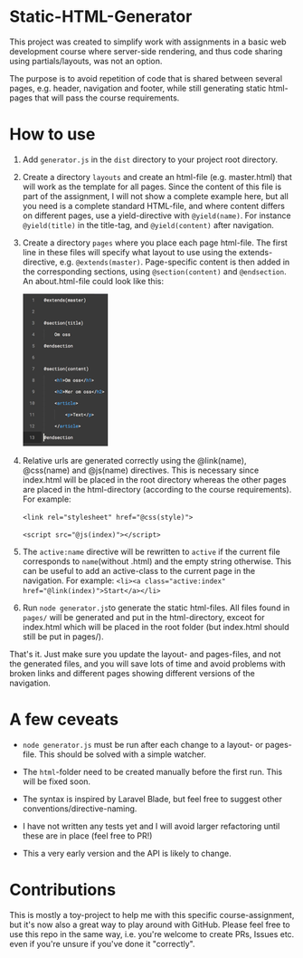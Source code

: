 # Static-HTML-Generator
This project was created to simplify work with assignments in a basic web development course where server-side rendering, and thus code sharing using partials/layouts, was not an option.

The purpose is to avoid repetition of code that is shared between several pages, e.g. header, navigation and footer, while still generating static html-pages that will pass the course requirements.

# How to use

1. Add `generator.js` in the `dist` directory to your project root directory.

2. Create a directory `layouts` and create an html-file (e.g. master.html) that will work as the template for all pages. Since the content of this file is part of the assignment, I will not show a complete example here, but all you need is a complete standard HTML-file, and where content differs on different pages, use a yield-directive with `@yield(name)`.
For instance `@yield(title)` in the title-tag, and `@yield(content)` after navigation.

3. Create a directory `pages` where you place each page html-file. The first line in these files will specify what layout to use using the extends-directive, e.g. `@extends(master)`.
Page-specific content is then added in the corresponding sections, using `@section(content)` and `@endsection`.
An about.html-file could look like this:

   ![](docs/about.png)

4. Relative urls are generated correctly using the @link(name), @css(name) and @js(name) directives. This is necessary since index.html will be placed in the root directory whereas the other pages are placed in the html-directory (according to the course requirements).
For example:

    `<link rel="stylesheet" href="@css(style)">`

    `<script src="@js(index)"></script>`


5. The `active:name` directive will be rewritten to `active` if the current file corresponds to `name`(without .html) and the empty string otherwise. This can be useful to add an active-class to the current page in the navigation.
For example: `<li><a class="active:index" href="@link(index)">Start</a></li>`

6. Run `node generator.js`to generate the static html-files. All files found in `pages/` will be generated and put in the html-directory, exceot for index.html which will be placed in the root folder (but index.html should still be put in pages/).

That's it. Just make sure you update the layout- and pages-files, and not the generated files, and you will save lots of time and avoid problems with broken links and different pages showing different versions of the navigation.


# A few ceveats

* `node generator.js` must be run after each change to a layout- or pages-file. This should be solved with a simple watcher.

* The `html`-folder need to be created manually before the first run. This will be fixed soon.

* The syntax is inspired by Laravel Blade, but feel free to suggest other conventions/directive-naming.

* I have not written any tests yet and I will avoid larger refactoring until these are in place (feel free to PR!)

* This a very early version and the API is likely to change.


# Contributions
This is mostly a toy-project to help me with this specific course-assignment, but it's now also a great way to play around with GitHub. Please feel free to use this repo in the same way, i.e. you're welcome to create PRs, Issues etc. even if you're unsure if you've done it "correctly".
